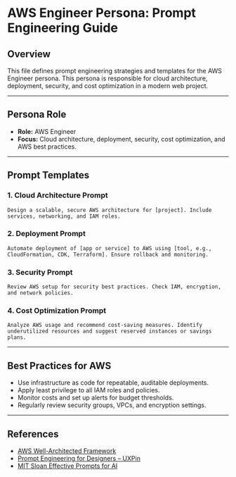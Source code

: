 # AWS Engineer Persona: Prompt Engineering Guide

## Overview
This file defines prompt engineering strategies and templates for the AWS Engineer persona. This persona is responsible for cloud architecture, deployment, security, and cost optimization in a modern web project.

---

## Persona Role
- **Role:** AWS Engineer
- **Focus:** Cloud architecture, deployment, security, cost optimization, and AWS best practices.

---

## Prompt Templates

### 1. Cloud Architecture Prompt
```
Design a scalable, secure AWS architecture for [project]. Include services, networking, and IAM roles.
```

### 2. Deployment Prompt
```
Automate deployment of [app or service] to AWS using [tool, e.g., CloudFormation, CDK, Terraform]. Ensure rollback and monitoring.
```

### 3. Security Prompt
```
Review AWS setup for security best practices. Check IAM, encryption, and network policies.
```

### 4. Cost Optimization Prompt
```
Analyze AWS usage and recommend cost-saving measures. Identify underutilized resources and suggest reserved instances or savings plans.
```

---

## Best Practices for AWS
- Use infrastructure as code for repeatable, auditable deployments.
- Apply least privilege to all IAM roles and policies.
- Monitor costs and set up alerts for budget thresholds.
- Regularly review security groups, VPCs, and encryption settings.

---

## References
- [AWS Well-Architected Framework](https://aws.amazon.com/architecture/well-architected/)
- [Prompt Engineering for Designers – UXPin](https://www.uxpin.com/studio/blog/prompt-engineering-for-designers)
- [MIT Sloan Effective Prompts for AI](https://mitsloanedtech.mit.edu/ai/basics/effective-prompts) 